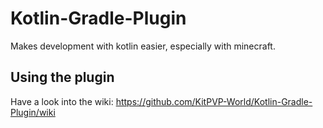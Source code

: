 # Kotlin-Gradle-Plugin
Makes development with kotlin easier, especially with minecraft.

## Using the plugin
Have a look into the wiki: https://github.com/KitPVP-World/Kotlin-Gradle-Plugin/wiki
